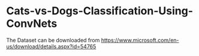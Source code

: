 # Cats-vs-Dogs-Classification-Using-ConvNets  
The Dataset can be downloaded from https://www.microsoft.com/en-us/download/details.aspx?id=54765  
